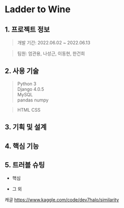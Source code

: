 # Ladder to Wine

## 1. 프로젝트 정보
> 개발 기간: 2022.06.02 ~ 2022.06.13

> 팀원: 엄관용, 나성근, 이동현, 한건희

## 2. 사용 기술
> Python 3  
> Django 4.0.5  
> MySQL  
> pandas 
> numpy  

> HTML
> CSS

## 3. 기획 및 설계

## 4. 핵심 기능

## 5. 트러블 슈팅
- 핵심

- 그 외

캐글 
https://www.kaggle.com/code/dev7halo/similarity
